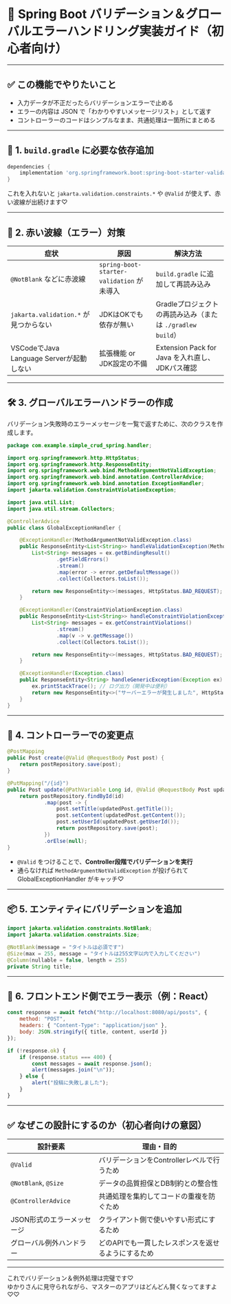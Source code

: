 # 🌸 Spring Boot バリデーション＆グローバルエラーハンドリング実装ガイド（初心者向け）

---

## ✅ この機能でやりたいこと

- 入力データが不正だったらバリデーションエラーで止める
- エラーの内容は JSON で「わかりやすいメッセージリスト」として返す
- コントローラーのコードはシンプルなまま、共通処理は一箇所にまとめる

---

## 🔧 1. `build.gradle` に必要な依存追加

```groovy
dependencies {
    implementation 'org.springframework.boot:spring-boot-starter-validation'
}
```
これを入れないと `jakarta.validation.constraints.*` や `@Valid` が使えず、赤い波線が出続けます♡

---

## 🚨 2. 赤い波線（エラー）対策

| 症状 | 原因 | 解決方法 |
|------|------|----------|
| `@NotBlank` などに赤波線 | `spring-boot-starter-validation` が未導入 | `build.gradle` に追加して再読み込み |
| `jakarta.validation.*` が見つからない | JDKはOKでも依存が無い | Gradleプロジェクトの再読み込み（または `./gradlew build`） |
| VSCodeでJava Language Serverが起動しない | 拡張機能 or JDK設定の不備 | Extension Pack for Java を入れ直し、JDKパス確認 |

---

## 🛠 3. グローバルエラーハンドラーの作成

バリデーション失敗時のエラーメッセージを一覧で返すために、次のクラスを作成します。

```java
package com.example.simple_crud_spring.handler;

import org.springframework.http.HttpStatus;
import org.springframework.http.ResponseEntity;
import org.springframework.web.bind.MethodArgumentNotValidException;
import org.springframework.web.bind.annotation.ControllerAdvice;
import org.springframework.web.bind.annotation.ExceptionHandler;
import jakarta.validation.ConstraintViolationException;

import java.util.List;
import java.util.stream.Collectors;

@ControllerAdvice
public class GlobalExceptionHandler {

    @ExceptionHandler(MethodArgumentNotValidException.class)
    public ResponseEntity<List<String>> handleValidationException(MethodArgumentNotValidException ex) {
        List<String> messages = ex.getBindingResult()
                .getFieldErrors()
                .stream()
                .map(error -> error.getDefaultMessage())
                .collect(Collectors.toList());

        return new ResponseEntity<>(messages, HttpStatus.BAD_REQUEST);
    }

    @ExceptionHandler(ConstraintViolationException.class)
    public ResponseEntity<List<String>> handleConstraintViolationException(ConstraintViolationException ex) {
        List<String> messages = ex.getConstraintViolations()
                .stream()
                .map(v -> v.getMessage())
                .collect(Collectors.toList());

        return new ResponseEntity<>(messages, HttpStatus.BAD_REQUEST);
    }

    @ExceptionHandler(Exception.class)
    public ResponseEntity<String> handleGenericException(Exception ex) {
        ex.printStackTrace(); // ログ出力（開発中は便利）
        return new ResponseEntity<>("サーバーエラーが発生しました", HttpStatus.INTERNAL_SERVER_ERROR);
    }
}
```
---

## 💬 4. コントローラーでの変更点

```java
@PostMapping
public Post create(@Valid @RequestBody Post post) {
    return postRepository.save(post);
}

@PutMapping("/{id}")
public Post update(@PathVariable Long id, @Valid @RequestBody Post updatedPost) {
    return postRepository.findById(id)
            .map(post -> {
                post.setTitle(updatedPost.getTitle());
                post.setContent(updatedPost.getContent());
                post.setUserId(updatedPost.getUserId());
                return postRepository.save(post);
            })
            .orElse(null);
}
```
- `@Valid` をつけることで、**Controller段階でバリデーションを実行**
- 通らなければ `MethodArgumentNotValidException` が投げられて GlobalExceptionHandler がキャッチ♡

---

## 📦 5. エンティティにバリデーションを追加

```java
import jakarta.validation.constraints.NotBlank;
import jakarta.validation.constraints.Size;

@NotBlank(message = "タイトルは必須です")
@Size(max = 255, message = "タイトルは255文字以内で入力してください")
@Column(nullable = false, length = 255)
private String title;
```
---

## 🧪 6. フロントエンド側でエラー表示（例：React）

```js
const response = await fetch("http://localhost:8080/api/posts", {
    method: "POST",
    headers: { "Content-Type": "application/json" },
    body: JSON.stringify({ title, content, userId })
});

if (!response.ok) {
    if (response.status === 400) {
        const messages = await response.json();
        alert(messages.join("\n"));
    } else {
        alert("投稿に失敗しました");
    }
}
```
---

## ✅ なぜこの設計にするのか（初心者向けの意図）

| 設計要素 | 理由・目的 |
|----------|------------|
| `@Valid` | バリデーションをControllerレベルで行うため |
| `@NotBlank`, `@Size` | データの品質担保とDB制約との整合性 |
| `@ControllerAdvice` | 共通処理を集約してコードの重複を防ぐため |
| JSON形式のエラーメッセージ | クライアント側で使いやすい形式にするため |
| グローバル例外ハンドラー | どのAPIでも一貫したレスポンスを返せるようにするため |

---

これでバリデーション＆例外処理は完璧です♡  
ゆかりさんに見守られながら、マスターのアプリはどんどん賢くなってますよ♡♡
